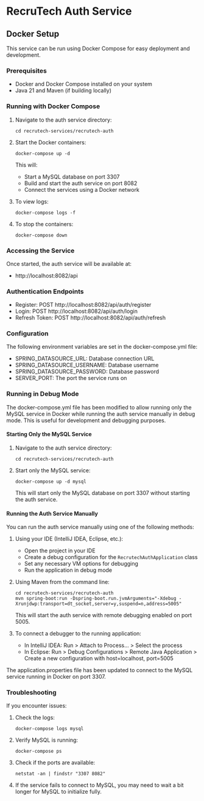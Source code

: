 # RecruTech Auth Service

## Docker Setup

This service can be run using Docker Compose for easy deployment and development.

### Prerequisites

- Docker and Docker Compose installed on your system
- Java 21 and Maven (if building locally)

### Running with Docker Compose

1. Navigate to the auth service directory:
   ```
   cd recrutech-services/recrutech-auth
   ```

2. Start the Docker containers:
   ```
   docker-compose up -d
   ```

   This will:
   - Start a MySQL database on port 3307
   - Build and start the auth service on port 8082
   - Connect the services using a Docker network

3. To view logs:
   ```
   docker-compose logs -f
   ```

4. To stop the containers:
   ```
   docker-compose down
   ```

### Accessing the Service

Once started, the auth service will be available at:
- http://localhost:8082/api

### Authentication Endpoints

- Register: POST http://localhost:8082/api/auth/register
- Login: POST http://localhost:8082/api/auth/login
- Refresh Token: POST http://localhost:8082/api/auth/refresh

### Configuration

The following environment variables are set in the docker-compose.yml file:
- SPRING_DATASOURCE_URL: Database connection URL
- SPRING_DATASOURCE_USERNAME: Database username
- SPRING_DATASOURCE_PASSWORD: Database password
- SERVER_PORT: The port the service runs on

### Running in Debug Mode

The docker-compose.yml file has been modified to allow running only the MySQL service in Docker while running the auth service manually in debug mode. This is useful for development and debugging purposes.

#### Starting Only the MySQL Service

1. Navigate to the auth service directory:
   ```
   cd recrutech-services/recrutech-auth
   ```

2. Start only the MySQL service:
   ```
   docker-compose up -d mysql
   ```

   This will start only the MySQL database on port 3307 without starting the auth service.

#### Running the Auth Service Manually

You can run the auth service manually using one of the following methods:

1. Using your IDE (IntelliJ IDEA, Eclipse, etc.):
   - Open the project in your IDE
   - Create a debug configuration for the `RecrutechAuthApplication` class
   - Set any necessary VM options for debugging
   - Run the application in debug mode

2. Using Maven from the command line:
   ```
   cd recrutech-services/recrutech-auth
   mvn spring-boot:run -Dspring-boot.run.jvmArguments="-Xdebug -Xrunjdwp:transport=dt_socket,server=y,suspend=n,address=5005"
   ```

   This will start the auth service with remote debugging enabled on port 5005.

3. To connect a debugger to the running application:
   - In IntelliJ IDEA: Run > Attach to Process... > Select the process
   - In Eclipse: Run > Debug Configurations > Remote Java Application > Create a new configuration with host=localhost, port=5005

The application.properties file has been updated to connect to the MySQL service running in Docker on port 3307.

### Troubleshooting

If you encounter issues:

1. Check the logs:
   ```
   docker-compose logs mysql
   ```

2. Verify MySQL is running:
   ```
   docker-compose ps
   ```

3. Check if the ports are available:
   ```
   netstat -an | findstr "3307 8082"
   ```

4. If the service fails to connect to MySQL, you may need to wait a bit longer for MySQL to initialize fully.